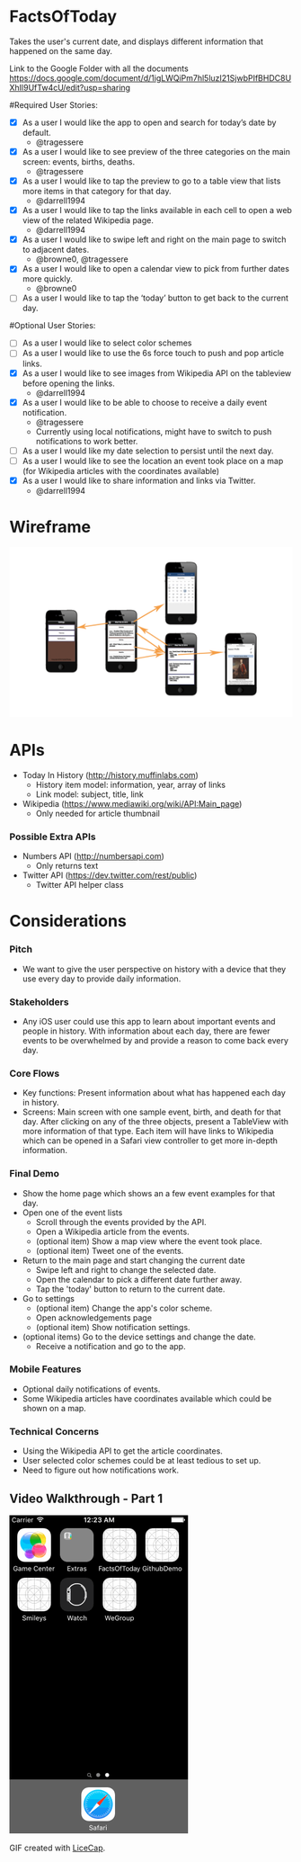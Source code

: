 # FactsOfToday
Takes the user's current date, and displays different information that happened on the same day.

Link to the Google Folder with all the documents
https://docs.google.com/document/d/1igLWQiPm7hl5luzI21SjwbPIfBHDC8UXhIl9UfTw4cU/edit?usp=sharing

#Required User Stories:

- [x] As a user I would like the app to open and search for today’s date by default.
  - @tragessere
- [x] As a user I would like to see preview of the three categories on the main screen: events, births, deaths.
  - @tragessere
- [x] As a user I would like to tap the preview to go to a table view that lists more items in that category for that day.
  - @darrell1994
- [x] As a user I would like to tap the links available in each cell to open a web view of the related Wikipedia page.
  - @darrell1994
- [x] As a user I would like to swipe left and right on the main page to switch to adjacent dates.
  - @browne0, @tragessere
- [x] As a user I would like to open a calendar view to pick from further dates more quickly.
  - @browne0
- [ ] As a user I would like to tap the ‘today’ button to get back to the current day.

#Optional User Stories:

- [ ] As a user I would like to select color schemes
- [ ] As a user I would like to use the 6s force touch to push and pop article links.
- [x] As a user I would like to see images from Wikipedia API on the tableview before opening the links.
  - @darrell1994
- [x] As a user I would like to be able to choose to receive a daily event notification.
  - @tragessere
  - Currently using local notifications, might have to switch to push notifications to work better.
- [ ] As a user I would like my date selection to persist until the next day.
- [ ] As a user I would like to see the location an event took place on a map (for Wikipedia articles with the coordinates available)
- [x] As a user I would like to share information and links via Twitter.
  - @darrell1994

# Wireframe

![Wireframe](wireframe.png)


# APIs

* Today In History  (http://history.muffinlabs.com)
  * History item model: information, year, array of links
  * Link model: subject, title, link
* Wikipedia         (https://www.mediawiki.org/wiki/API:Main_page)
  * Only needed for article thumbnail

### Possible Extra APIs

* Numbers API       (http://numbersapi.com)
  * Only returns text
* Twitter API       (https://dev.twitter.com/rest/public)
  * Twitter API helper class

# Considerations

### Pitch

* We want to give the user perspective on history with a device that they use every day to provide daily information.

### Stakeholders

* Any iOS user could use this app to learn about important events and people in history. With information about each day, there are fewer events to be overwhelmed by and provide a reason to come back every day.

### Core Flows

* Key functions: Present information about what has happened each day in history.
* Screens: Main screen with one sample event, birth, and death for that day. After clicking on any of the three objects, present a TableView with more information of that type. Each item will have links to Wikipedia which can be opened in a Safari view controller to get more in-depth information.

### Final Demo

* Show the home page which shows an a few event examples for that day.
* Open one of the event lists
  * Scroll through the events provided by the API.
  * Open a Wikipedia article from the events.
  * (optional item) Show a map view where the event took place.
  * (optional item) Tweet one of the events.
* Return to the main page and start changing the current date
  * Swipe left and right to change the selected date.
  * Open the calendar to pick a different date further away.
  * Tap the 'today' button to return to the current date.
* Go to settings
  * (optional item) Change the app's color scheme.
  * Open acknowledgements page
  * (optional item) Show notification settings.
* (optional items) Go to the device settings and change the date.
  * Receive a notification and go to the app.


### Mobile Features

* Optional daily notifications of events.
* Some Wikipedia articles have coordinates available which could be shown on a map.

### Technical Concerns

* Using the Wikipedia API to get the article coordinates.
* User selected color schemes could be at least tedious to set up.
* Need to figure out how notifications work.


## Video Walkthrough - Part 1

![sprint1-demo](https://github.com/browne0/FactsOfToday/blob/master/factsoftoday-demo.gif)

GIF created with [LiceCap](http://www.cockos.com/licecap/).
